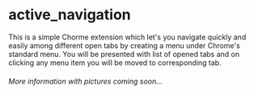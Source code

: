 # active_navigation

This is a simple Chorme extension which let's you navigate quickly and easily among different open tabs by creating a menu under Chrome's standard menu. You will be presented with list of opened tabs and on clicking any menu item you will be moved to corresponding tab.

###### More information with pictures coming soon...

